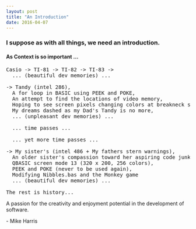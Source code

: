 ```yaml
---
layout: post
title: "An Introduction"
date: 2016-04-07
---
```

### I suppose as with all things, we need an introduction.

#### As Context is so important ...

<pre>
Casio -> TI-81 -> TI-82 -> TI-83 ->
  ... (beautiful dev memories) ...

-> Tandy (intel 286),
  A for loop in BASIC using PEEK and POKE,
  An attempt to find the locations of video memory,
  Hoping to see screen pixels changing colors at breakneck speeds,
  My dreams dashed as my Dad's Tandy is no more,
  ... (unpleasant dev memories) ...

  ... time passes ...

  ... yet more time passes ...

-> My sister's (intel 486 + My fathers stern warnings),
  An older sister's compassion toward her aspiring code junkie brother,
  QBASIC screen mode 13 (320 x 200, 256 colors),
  PEEK and POKE (never to be used again),
  Modifying Nibbles.bas and the Monkey game
  ... (beautiful dev memories) ...

The rest is history...
</pre>

A passion for the creativity and enjoyment potential in the development of software.

\- Mike Harris

